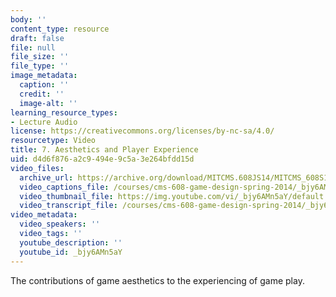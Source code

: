 ```yaml
---
body: ''
content_type: resource
draft: false
file: null
file_size: ''
file_type: ''
image_metadata:
  caption: ''
  credit: ''
  image-alt: ''
learning_resource_types:
- Lecture Audio
license: https://creativecommons.org/licenses/by-nc-sa/4.0/
resourcetype: Video
title: 7. Aesthetics and Player Experience
uid: d4d6f876-a2c9-494e-9c5a-3e264bfdd15d
video_files:
  archive_url: https://archive.org/download/MITCMS.608JS14/MITCMS_608S14_ses07.mp3
  video_captions_file: /courses/cms-608-game-design-spring-2014/_bjy6AMn5aY_captions.webvtt
  video_thumbnail_file: https://img.youtube.com/vi/_bjy6AMn5aY/default.jpg
  video_transcript_file: /courses/cms-608-game-design-spring-2014/_bjy6AMn5aY_transcript.pdf
video_metadata:
  video_speakers: ''
  video_tags: ''
  youtube_description: ''
  youtube_id: _bjy6AMn5aY
---
```

The contributions of game aesthetics to the experiencing of game play.